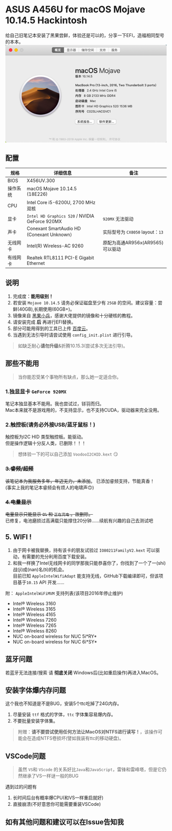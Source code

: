 # ASUS A456U for macOS Mojave 10.14.5 Hackintosh
给自己旧笔记本安装了黑果尝鲜，体验还是可以的，分享一下EFI，造福相同型号的本本。  
![](./Other/desktop.png)

## 配置
| 规格     | 详细信息                                       | 备注                             |
|----------|------------------------------------------------|----------------------------------|
| BIOS     | X456UV.300                                     |                                  |
| 操作系统 | macOS Mojave 10.14.5 (18E226)                  |                                  |
| CPU      | Intel Core i5-6200U, 2700 MHz  双核            |                                  |
| 显卡     | `Intel HD Graphics 520` / NVIDIA GeForce 920MX | `920MX` 无法驱动                 |
| 声卡     | Conexant SmartAudio HD (Conexant Unknown）     | 实际型号为 `CX8050` layout：`13` |
| 无线网卡 | Intel(R) Wireless-AC 9260                      | 原配为高通AR956x(AR9565)可以驱动 |
| 有线网卡 | Realtek RTL8111 PCI-E Gigabit Ethernet         |                                  |

## 说明

1. 完成度：**能用级别！**
2. 若安装 `Mojave 10.14.5` 请务必保证磁盘至少有 `25GB` 的空间。建议容量：尝鲜(40GB),长期使用(60GB+)。
3. 镜像来自 [黑果小兵](https://blog.daliansky.net/)，感谢大佬提供的镜像和十分硬核的教程。
4. 请安装完成 **后** 再进行EFI替换。
5. 部分可能用得到的工具已上传 [百度云]()。
6. 当遇到无法引导时请尝试使用 `config_init.plist` 进行引导。
> 如缺乏耐心**请勿升级**&折腾10.15.3(尝试多次无法引导)。

## 那些不能用
>当你能忍受某个事物所有缺点，那么她一定适合你。

### 1.独显显卡 `GeForce 920MX`
笔记本独显基本不能用。我也尝试过，铩羽而归。  
Mac本来就不是游戏用的，不支持显示，也不支持CUDA，驱动器来完全没用。

### 2.触控板(请务必外接USB/蓝牙鼠标！)
触控板为I2C HID 类型触控板。能驱动。   
但是操作逻辑十分反人类，已删除！！！
>想体验一下的可以自己添加 `VoodooI2CHID.kext` 😏

### ~~3.睿频/超频~~
~~该笔记本为我服务多年，年迈无力，未添加~~。 已添加睿频支持，节能真香！   
(事实上我的笔记本睿频会有烦人的电啸声🙃)

### ~~4.电量显示~~
~~电量显示只能显示 `0%` 和 `正在充电` 。故删除。~~  
已修复，电池磨损过高满载只能撑住20分钟……续航有兴趣的自己去测试吧

## 5. WIFI !
1. 由于网卡被我替换，持有该卡的朋友试验过 `IO80211FamilyV2.kext` 可以驱动，有需要的充分利用百度下载安装。  
2. 和我一样换了Intel无线网卡的同学那我只能恭喜你了，你找到了一个了一(shi)战(ji)成(nan)名(ti)的机会。  
目前已知 `AppleIntelWifiAdapt` 能支持无线，GitHub下载编译即可，但该项目基于`10.15` API 开发……  

附： `AppleIntelWiFiMVM` 支持列表(该项目2016年停止维护)
* Intel&reg; Wireless 3160
* Intel&reg; Wireless 3165
* Intel&reg; Wireless 4165
* Intel&reg; Wireless 7260
* Intel&reg; Wireless 7265
* Intel&reg; Wireless 8260
* NUC on-board wireless for NUC 5i\*RY\*
* NUC on-board wireless for NUC 6i\*SY\*

## 蓝牙问题
若蓝牙无法连接/搜索 请 **彻底关闭** Windows后(比如重启操作)再进入MacOS。

## 安装字体爆内存问题
这个我也不知道是不是BUG，安装5个ttc吃掉了24G内存。  
1. 尽量安装 `ttf` 格式的字体，`ttc` 字体集容易爆内存。
2. 不要批量安装字体集。
> 附赠：**请不要尝试使用任何方法让MacOS对NTFS进行读写！**，该操作可能会在造成NTFS卷损坏(譬如我装有ttc的移动硬盘)。

## VSCode问题
>虽然 `VS`和 `VScode` 的关系好比`Java`和`JavaScript`，雷锋和雷峰塔，但是它仍然继承了VS一样谜一般的BUG  

遇到过的问题有
1. 长时间后台有概率爆CPU(和VS一样重启就好)
2. 直接崩溃(不好意思你可能需要重装VSCode)

## 如有其他问题和建议可以在Issue告知我
